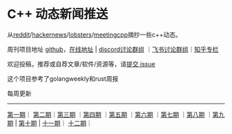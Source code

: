 # C++ 动态新闻推送

从[reddit](https://www.reddit.com/r/cpp/)/[hackernews](https://news.ycombinator.com/)/[lobsters](https://lobste.rs/)/[meetingcpp](https://www.meetingcpp.com/blog/blogroll/)摘抄一些c++动态。

周刊项目地址 [github](https://github.com/wanghenshui/cppweeklynews)，[在线地址](https://wanghenshui.github.io/cppweeklynews/) | [discord讨论群组](https://discord.gg/cZ9mXVPGx6) ｜[飞书讨论群组](https://applink.feishu.cn/TeeBWN1D)｜[知乎专栏](https://www.zhihu.com/column/jieyaren)

欢迎投稿，推荐或自荐文章/软件/资源等，请[提交 issue](https://github.com/wanghenshui/cppweeklynews/issues)

这个项目参考了golangweekly和rust周报

每周更新

---

[第一期](./posts/001.md)｜ [第二期](./posts/002.md)｜[第三期](./posts/003.md) ｜[第四期](./posts/004.md) ｜[第五期](./posts/005.md) ｜[第六期](./posts/006.md) ｜[第七期](./posts/007.md) ｜[第八期](./posts/008.md) ｜[第九期](./posts/009.md) | [第十期](./posts/010.md) |
[十一期](./posts/011.md)｜ [十二期](./posts/011.md)｜

